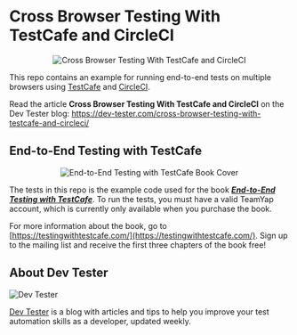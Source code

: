 # Cross Browser Testing With TestCafe and CircleCI

<p align="center">
  <img src="https://dev-tester.com/content/images/2021/05/twitter_cover_cross_browser_testcafe_circleci.png" alt="Cross Browser Testing With TestCafe and CircleCI" />
</p>

This repo contains an example for running end-to-end tests on multiple browsers using [TestCafe](https://testcafe.io/) and [CircleCI](https://circleci.com/).

Read the article **Cross Browser Testing With TestCafe and CircleCI** on the Dev Tester blog: https://dev-tester.com/cross-browser-testing-with-testcafe-and-circleci/

## End-to-End Testing with TestCafe

<p align="center">
  <img src="https://dev-tester.com/content/images/static/testing_with_testcafe_book_cover_small.png" alt="End-to-End Testing with TestCafe Book Cover" />
</p>

The tests in this repo is the example code used for the book [**_End-to-End Testing with TestCafe_**](https://testingwithtestcafe.com/). To run the tests, you must have a valid TeamYap account, which is currently only available when you purchase the book.

For more information about the book, go to [https://testingwithtestcafe.com/](https://testingwithtestcafe.com/). Sign up to the mailing list and receive the first three chapters of the book free!

## About Dev Tester

![Dev Tester](https://dev-tester.com/content/images/static/dev_tester_logo_txt_black.png)

[Dev Tester](https://dev-tester.com/) is a blog with articles and tips to help you improve your test automation skills as a developer, updated weekly.
